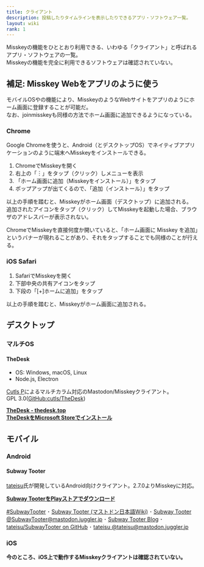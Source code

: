 ```yaml
---
title: クライアント
description: 投稿したりタイムラインを表示したりできるアプリ・ソフトウェア一覧。
layout: wiki
rank: 1
---
```

Misskeyの機能をひととおり利用できる、いわゆる「クライアント」と呼ばれるアプリ・ソフトウェアの一覧。  
Misskeyの機能を完全に利用できるソフトウェアは確認されていない。

## 補足: Misskey Webをアプリのように使う
モバイルOSやの機能により、MisskeyのようなWebサイトをアプリのようにホーム画面に登録することが可能だ。  
なお、joinmisskeyも同様の方法でホーム画面に追加できるようになっている。

### Chrome
Google Chromeを使うと、Android（とデスクトップOS）でネイティブアプリケーションのように端末へMisskeyをインストールできる。

1. ChromeでMisskeyを開く
2. 右上の「︙」をタップ（クリック）しメニューを表示
3. 「ホーム画面に追加（Misskeyをインストール）」をタップ
4. ポップアップが出てくるので、「追加（インストール）」をタップ

以上の手順を踏むと、Misskeyがホーム画面（デスクトップ）に追加される。  
追加されたアイコンをタップ（クリック）してMisskeyを起動した場合、ブラウザのアドレスバーが表示されない。

ChromeでMisskeyを直接何度か開いていると、「ホーム画面に Misskey を追加」というバナーが現れることがあり、それをタップすることでも同様のことが行える。

### iOS Safari
1. SafariでMisskeyを開く
2. 下部中央の共有アイコンをタップ
3. 下段の「[+]ホームに追加」をタップ

以上の手順を踏むと、Misskeyがホーム画面に追加される。 

## デスクトップ
### マルチOS
#### TheDesk
- OS: Windows, macOS, Linux  
- Node.js, Electron

[Cutls P](https://kirishima.cloud/@Cutls)によるマルチカラム対応のMastodon/Misskeyクライアント。  
GPL 3.0([GitHub:cutls/TheDesk](https://github.com/cutls/TheDesk))

**[TheDesk - thedesk.top](https://thedesk.top/)**  
**[TheDeskをMicrosoft Storeでインストール](https://www.microsoft.com/store/productId/9P2NDNZ0GWZF)**

<!--
#### taqz
Node.jsを使ったCLIツール。インスタンスを複数登録し、投稿できる。

**[taqz](https://github.com/tamaina/taqz)**
-->

## モバイル
### Android
#### Subway Tooter
[tateisu](https://mastodon.juggler.jp/@tateisu)氏が開発しているAndroid向けクライアント。2.7.0よりMisskeyに対応。

**[Subway TooterをPlayストアでダウンロード](https://play.google.com/store/apps/details?id=jp.juggler.subwaytooter&hl=ja)**

[#SubwayTooter](https://mastodon.juggler.jp/tags/subwaytooter) ･ [Subway Tooter (マストドン日本語Wiki)](https://ja.mstdn.wiki/Subway_Tooter) ･ [Subway Tooter @SubwayTooter@mastodon.juggler.jp](https://mastodon.juggler.jp/@SubwayTooter) ･ [Subway Tooter Blog](http://subwaytooter.hatenadiary.jp/) ･ [tateisu/SubwayTooter on GitHub](https://github.com/tateisu/SubwayTooter) ･ [tateisu @tateisu@mastodon.juggler.jp](https://mastodon.juggler.jp/@tateisu)

### iOS
**今のところ、iOS上で動作するMisskeyクライアントは確認されていない。**
